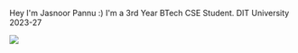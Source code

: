 Hey I'm Jasnoor Pannu :) I'm a 3rd Year BTech CSE Student.
DIT University 2023-27

![](https://leetcard.jacoblin.cool/j4snoor_pannu?ext=contest)

